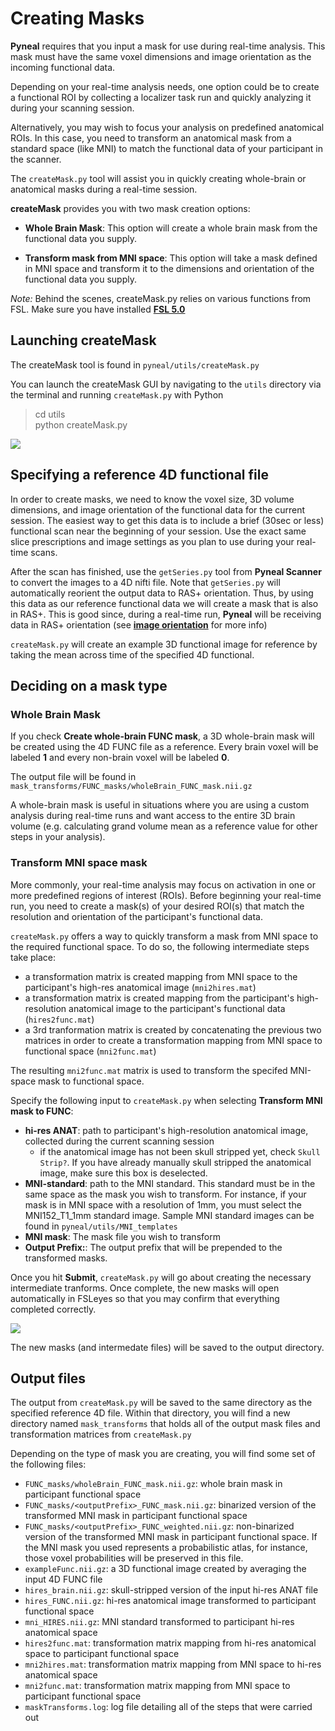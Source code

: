 # Creating Masks

**Pyneal** requires that you input a mask for use during real-time analysis. This mask must have the same voxel dimensions and image orientation as the incoming functional data.

Depending on your real-time analysis needs, one option could be to create a functional ROI by collecting a localizer task run and quickly analyzing it during your scanning session. 

Alternatively, you may wish to focus your analysis on predefined anatomical ROIs. In this case, you need to transform an anatomical mask from a standard space (like MNI) to match the functional data of your participant in the scanner.  

The `createMask.py` tool will assist you in quickly creating whole-brain or anatomical masks during a real-time session. 

**createMask** provides you with two mask creation options:

* **Whole Brain Mask**: This option will create a whole brain mask from the functional data you supply. 

* **Transform mask from MNI space**: This option will take a mask defined in MNI space and transform it to the dimensions and orientation of the functional data you supply.

*Note:* Behind the scenes, createMask.py relies on various functions from FSL. Make sure you have installed [**FSL 5.0**](https://fsl.fmrib.ox.ac.uk/fsl/fslwiki)

## Launching createMask
The createMask tool is found in `pyneal/utils/createMask.py`

You can launch the createMask GUI by navigating to the `utils` directory via the terminal and running `createMask.py` with Python

> cd utils  
> python createMask.py


![](images/createMaskGUI.png)

## Specifying a reference 4D functional file

In order to create masks, we need to know the voxel size, 3D volume dimensions, and image orientation of the functional data for the current session. The easiest way to get this data is to include a brief (30sec or less) functional scan near the beginning of your session. Use the exact same slice prescriptions and image settings as you plan to use during your real-time scans. 

After the scan has finished, use the `getSeries.py` tool from **Pyneal Scanner** to convert the images to a 4D nifti file. Note that `getSeries.py` will automatically reorient the output data to RAS+ orientation. Thus, by using this data as our reference functional data we will create a mask that is also in RAS+. This is good since, during a real-time run, **Pyneal** will be receiving data in RAS+ orientation (see [**image orientation**](/imageOrientation.md) for more info) 

`createMask.py` will create an example 3D functional image for reference by taking the mean across time of the specified 4D functional. 


## Deciding on a mask type

### Whole Brain Mask
If you check **Create whole-brain FUNC mask**, a 3D whole-brain mask will be created using the 4D FUNC file as a reference. Every brain voxel will be labeled **1** and every non-brain voxel will be labeled **0**.

The output file will be found in `mask_transforms/FUNC_masks/wholeBrain_FUNC_mask.nii.gz`

A whole-brain mask is useful in situations where you are using a custom analysis during real-time runs and want access to the entire 3D brain volume (e.g. calculating grand volume mean as a reference value for other steps in your analysis). 

### Transform MNI space mask

More commonly, your real-time analysis may focus on activation in one or more predefined regions of interest (ROIs). Before beginning your real-time run, you need to create a mask(s) of your desired ROI(s) that match the resolution and orientation of the participant's functional data. 

`createMask.py` offers a way to quickly transform a mask from MNI space to the required functional space. To do so, the following intermediate steps take place:

* a transformation matrix is created mapping from MNI space to the participant's high-res anatomical image (`mni2hires.mat`)
* a transformation matrix is created mapping from the participant's high-resolution anatomical image to the participant's functional data (`hires2func.mat`)  
* a 3rd tranformation matrix is created by concatenating the previous two matrices in order to create a transformation mapping from MNI space to functional space (`mni2func.mat`) 

The resulting `mni2func.mat` matrix is used to transform the specifed MNI-space mask to functional space. 

Specify the following input to `createMask.py` when selecting **Transform MNI mask to FUNC**:

* **hi-res ANAT**: path to participant's high-resolution anatomical image, collected during the current scanning session
	* if the anatomical image has not been skull stripped yet, check `Skull Strip?`. If you have already manually skull stripped the anatomical image, make sure this box is deselected. 
* **MNI-standard**: path to the MNI standard. This standard must be in the same space as the mask you wish to transform. For instance, if your mask is in MNI space with a resolution of 1mm, you must select the MNI152_T1_1mm standard image. Sample MNI standard images can be found in `pyneal/utils/MNI_templates`
* **MNI mask**: The mask file you wish to transform
* **Output Prefix:**: The output prefix that will be prepended to the transformed masks. 

Once you hit **Submit**, `createMask.py` will go about creating the necessary intermediate tranforms. Once complete, the new masks will open automatically in FSLeyes so that you may confirm that everything completed correctly. 

![](images/createMask_fsleyes.png)

The new masks (and intermedate files) will be saved to the output directory. 

## Output files

The output from `createMask.py` will be saved to the same directory as the specified reference 4D file. Within that directory, you will find a new directory named `mask_transforms` that holds all of the output mask files and transformation matrices from `createMask.py`

Depending on the type of mask you are creating, you will find some set of the following files:

* `FUNC_masks/wholeBrain_FUNC_mask.nii.gz`: whole brain mask in participant functional space
* `FUNC_masks/<outputPrefix>_FUNC_mask.nii.gz`: binarized version of the transformed MNI mask in participant functional space
* `FUNC_masks/<outputPrefix>_FUNC_weighted.nii.gz`: non-binarized version of the transformed MNI mask in participant functional space. If the MNI mask you used represents a probabilistic atlas, for instance, those voxel probabilities will be preserved in this file. 
* `exampleFunc.nii.gz`: a 3D functional image created by averaging the input 4D FUNC file
* `hires_brain.nii.gz`: skull-stripped version of the input hi-res ANAT file
* `hires_FUNC.nii.gz`: hi-res anatomical image transformed to participant functional space
* `mni_HIRES.nii.gz`: MNI standard transformed to participant hi-res anatomical space
* `hires2func.mat`: transformation matrix mapping from hi-res anatomical space to participant functional space
* `mni2hires.mat`: transformation matrix mapping from MNI space to hi-res anatomical space
* `mni2func.mat`: transformation matrix mapping from MNI space to participant functional space
* `maskTransforms.log`: log file detailing all of the steps that were carried out
